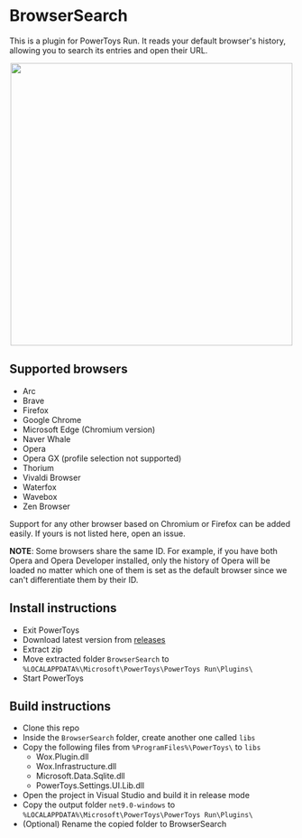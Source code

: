 # BrowserSearch
This is a plugin for PowerToys Run.
It reads your default browser's history, allowing you to search its entries and open their URL.

<p align="center">
    <img src="./Screenshots/1.png" width="500"/>
</p>

## Supported browsers
* Arc
* Brave
* Firefox
* Google Chrome
* Microsoft Edge (Chromium version)
* Naver Whale
* Opera
* Opera GX (profile selection not supported)
* Thorium
* Vivaldi Browser
* Waterfox
* Wavebox
* Zen Browser

Support for any other browser based on Chromium or Firefox can be added easily. If yours is not listed here, open an issue.

**NOTE**: Some browsers share the same ID. For example, if you have both Opera and Opera Developer installed, only the history of Opera will be loaded no matter which one of them is set as the default browser since we can't differentiate them by their ID.

## Install instructions
* Exit PowerToys
* Download latest version from [releases](https://github.com/TBM13/BrowserSearch/releases)
* Extract zip
* Move extracted folder `BrowserSearch` to `%LOCALAPPDATA%\Microsoft\PowerToys\PowerToys Run\Plugins\`
* Start PowerToys

## Build instructions
* Clone this repo
* Inside the `BrowserSearch` folder, create another one called `libs`
* Copy the following files from `%ProgramFiles%\PowerToys\` to `libs`
    * Wox.Plugin.dll
    * Wox.Infrastructure.dll
    * Microsoft.Data.Sqlite.dll
    * PowerToys.Settings.UI.Lib.dll
* Open the project in Visual Studio and build it in release mode
* Copy the output folder `net9.0-windows` to `%LOCALAPPDATA%\Microsoft\PowerToys\PowerToys Run\Plugins\`
* (Optional) Rename the copied folder to BrowserSearch
